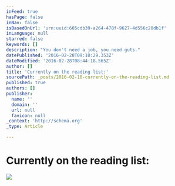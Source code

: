 ```yaml
---
inFeed: true
hasPage: false
inNav: false
isBasedOnUrl: 'urn:uuid:605cdb39-a264-478f-9627-4d556c20db1f'
inLanguage: null
starred: false
keywords: []
description: "You don't need a job, you need guts."
datePublished: '2016-02-28T09:10:29.353Z'
dateModified: '2016-02-28T08:44:18.565Z'
author: []
title: 'Currently on the reading list:'
sourcePath: _posts/2016-02-18-currently-on-the-reading-list.md
published: true
authors: []
publisher:
  name: ''
  domain: ''
  url: null
  favicon: null
_context: 'http://schema.org'
_type: Article

---
```

# Currently on the reading list:
![](https://s3-us-west-2.amazonaws.com/the-grid-img/p/0252e75b2f457a6cc8c6b47b1618ce7c13367213.png)